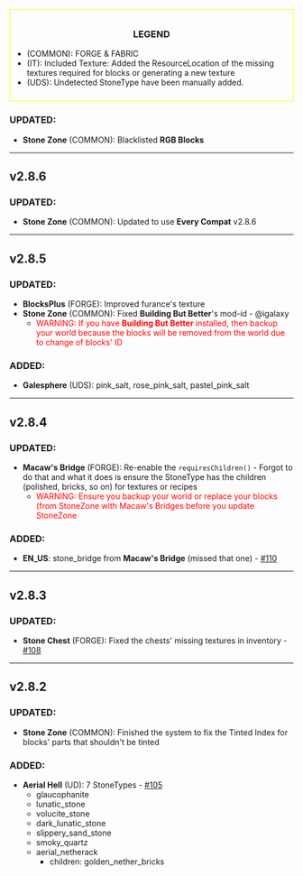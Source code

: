 <div style="text-align: center; border: 1px solid yellow; padding: 10px;">
  <div style="text-align: center; margin-bottom: 10px;">
    <h3>LEGEND</h3>
  </div>
  <div style="text-align: left;">
    <ul style="list-style-type: disc; padding-left: 20px;">
      <li>(COMMON): FORGE & FABRIC</li>
      <li>(IT): Included Texture: Added the ResourceLocation of the missing textures required for blocks or generating a new texture</li>
      <li>(UDS): Undetected StoneType have been manually added.</li>
    </ul>
  </div>
</div>

### UPDATED: 
- **Stone Zone** (COMMON): Blacklisted **RGB Blocks**

---

## v2.8.6

### UPDATED: 
- **Stone Zone** (COMMON): Updated to use **Every Compat** v2.8.6

---

## v2.8.5

### UPDATED: 
- **BlocksPlus** (FORGE): Improved furance's texture 
- **Stone Zone** (COMMON): Fixed **Building But Better**'s mod-id - @igalaxy 
  - <span style="color: RED;">WARNING: If you have **Building But Better** installed, then backup your world because the blocks will be removed from the world due to change of blocks' ID</span>

### ADDED:
- **Galesphere** (UDS): pink_salt, rose_pink_salt, pastel_pink_salt

---

## v2.8.4

### UPDATED:
- **Macaw's Bridge** (FORGE): Re-enable the `requiresChildren()` - Forgot to do that and what it does is ensure the StoneType has the children (polished, bricks, so on) for textures or recipes
  - <span style="color: RED;">WARNING: Ensure you backup your world or replace your blocks (from StoneZone with Macaw's Bridges before you update StoneZone</span>

### ADDED:
- **EN_US**: stone_bridge from **Macaw's Bridge** (missed that one) - [#110](https://github.com/MehVahdJukaar/StoneZone/issues/110)

---

## v2.8.3

### UPDATED: 
- **Stone Chest** (FORGE): Fixed the chests' missing textures in inventory - [#108](https://github.com/MehVahdJukaar/StoneZone/issues/108)

---

## v2.8.2

### UPDATED:
- **Stone Zone** (COMMON): Finished the system to fix the Tinted Index for blocks' parts that shouldn't be tinted

### ADDED:
- **Aerial Hell** (UD): 7 StoneTypes - [#105](https://github.com/MehVahdJukaar/StoneZone/issues/105)
  - glaucophanite
  - lunatic_stone
  - volucite_stone
  - dark_lunatic_stone
  - slippery_sand_stone
  - smoky_quartz
  - aerial_netherack 
    - children: golden_nether_bricks
